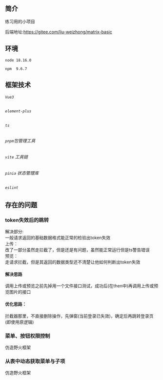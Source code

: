 ## 简介

练习用的小项目

后端地址:https://gitee.com/liu-weizhong/matrix-basic

## 环境

`node 18.16.0`

`npm  9.6.7`

## 框架技术

###### `Vue3`

###### `element-plus`

###### `ts`

###### `pnpm`包管理工具

###### `vite` 工具链

###### `pinia` 状态管理库

###### `eslint`

## 存在的问题

### token失效后的跳转

解决部分:<br>
一般请求返回的基础数据格式能正常的检验出token失效<br>
上传：<br>
改了一部分虽然走拦截了，但是还是有问题，虽然能正常运行但是ts警告错误<br>
预览：<br>
走请求拦截，但是其返回的数据类型还不清楚让他如何判断出token失效

#### 解决思路

调用上传或预览之前先掉用一个文件接口测试，成功后(在then中)再调用上传或预览图片的接口

#### 优化思路：

拦截器那里，不直接删除操作，先弹窗(当前登录已失效)，确定后再跳转登录页(即使用原逻辑)

### 菜单、按钮权限控制

仿造野火框架

### 从表中动态获取菜单与子项

仿造野火框架
